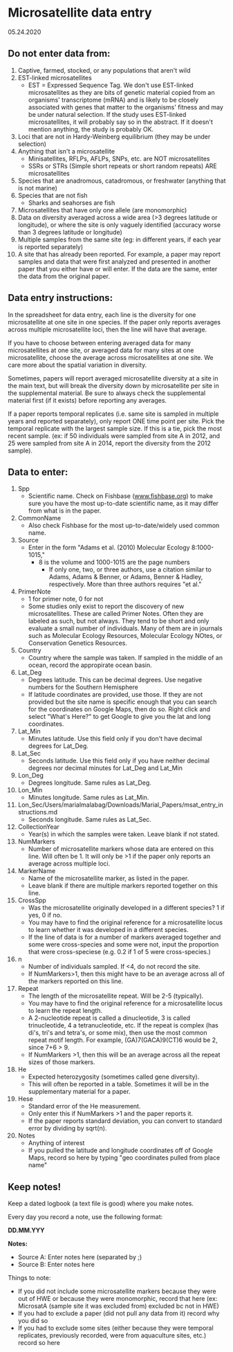 # **Microsatellite data entry**

05.24.2020

## **Do not enter data from:**

1. Captive, farmed, stocked, or any populations that aren't wild
2. EST-linked microsatellites
   * EST = Expressed Sequence Tag. We don't use EST-linked microsatellites as they are bits of genetic material copied from an organisms' transcriptome (mRNA) and is likely to be closely associated with genes that matter to the organisms' fitness and may be under natural selection. If the study uses EST-linked microsatellites, it will probably say so in the abstract. If it doesn't mention anything, the study is probably OK.
3. Loci that are not in Hardy-Weinberg equilibrium (they may be under selection)
4. Anything that isn't a microsatellite
   * Minisatellites, RFLPs, AFLPs, SNPs, etc. are NOT microsatellites
   * SSRs or STRs (Simple short repeats or short random repeats) ARE microsatellites
5. Species that are anadromous, catadromous, or freshwater (anything that is not marine)
6. Species that are not fish
   * Sharks and seahorses are fish
7. Microsatellites that have only one allele (are monomorphic)
8. Data on diversity averaged across a wide area (>3 degrees latitude or longitude), or where the site is only vaguely identified (accuracy worse than 3 degrees latitude or longitude)
9. Multiple samples from the same site (eg: in different years, if each year is reported separately)
10. A site that has already been reported. For example, a paper may report samples and data that were first analyzed and presented in another paper that you either have or will enter. If the data are the same, enter the data from the original paper.


## **Data entry instructions:**

In the spreadsheet for data entry, each line is the diversity for one microsatellite at one site in one species. If the paper only reports averages across multiple microsatellite loci, then the line will have that average.

If you have to choose between entering averaged data for many microsatellites at one site, or averaged data for many sites at one microsatellite, choose the average across microsatellites at one site. We care more about the spatial variation in diversity.

Sometimes, papers will report averaged microsatellite diversity at a site in the main text, but will break the diversity down by microsatellite per site in the supplemental material. Be sure to always check the supplemental material first (if it exists) before reporting any averages.

If a paper reports temporal replicates (i.e. same site is sampled in multiple years and reported separately), only report ONE time point per site. Pick the temporal replicate with the largest sample size. If this is a tie, pick the most recent sample. (ex: if 50 individuals were sampled from site A in 2012, and 25 were sampled from site A in 2014, report the diversity from the 2012 sample).


## **Data to enter:**

1. Spp
   * Scientific name. Check on Fishbase (www.fishbase.org) to make sure you have the most up-to-date scientific name, as it may differ from what is in the paper.
2. CommonName
   * Also check Fishbase for the most up-to-date/widely used common name.
3. Source
   * Enter in the form "Adams et al. (2010) Molecular Ecology 8:1000-1015,"
     * 8 is the volume and 1000-1015 are the page numbers
	   * If only one, two, or three authors, use a citation similar to Adams, Adams & Benner, or Adams, Benner & Hadley, respectively. More than three authors requires "et al."
4. PrimerNote
   * 1 for primer note, 0 for not
   * Some studies only exist to report the discovery of new microsatellites. These are called Primer Notes. Often they are labeled as such, but not always. They tend to be short and only evaluate a small number of individuals. Many of them are in journals such as Molecular Ecology Resources, Molecular Ecology NOtes, or Conservation Genetics Resources.
6. Country
   * Country where the sample was taken. If sampled in the middle of an ocean, record the appropirate ocean basin.
7. Lat_Deg
   * Degrees latitude. This can be decimal degrees. Use negative numbers for the Southern Hemisphere
   * If latitude coordinates are provided, use those. If they are not provided but the site name is specific enough that you can search for the coordinates on Google Maps, then do so. Right click and select "What's Here?" to get Google to give you the lat and long coordinates.
8. Lat_Min
   * Minutes latitude. Use this field only if you don't have decimal degrees for Lat_Deg.
9. Lat_Sec
   * Seconds latitude. Use this field only if you have neither decimal degrees nor decimal minutes for Lat_Deg and Lat_Min
10. Lon_Deg
    * Degrees longitude. Same rules as Lat_Deg.
11. Lon_Min
    * Minutes longitude. Same rules as Lat_Min.
12. Lon_Sec/Users/marialmalabag/Downloads/Marial_Papers/msat_entry_instructions.md
    * Seconds longitude. Same rules as Lat_Sec.
13. CollectionYear
    * Year(s) in which the samples were taken. Leave blank if not stated.
14. NumMarkers
    * Number of microsatellite markers whose data are entered on this line. Will often be 1. It will only be >1 if the paper only reports an average across multiple loci.
15. MarkerName
    * Name of the microsatellite marker, as listed in the paper.
    * Leave blank if there are multiple markers reported together on this line.
16. CrossSpp
    * Was the microsatellite originally developed in a different species? 1 if yes, 0 if no.
    * You may have to find the original reference for a microsatellite locus to learn whether it was developed in a different species.
    * If the line of data is for a number of markers averaged together and some were cross-species and some were not, input the proportion that were cross-speciese (e.g. 0.2 if 1 of 5 were cross-species.)
17. n
    * Number of individuals sampled. If <4, do not record the site.
    * If NumMarkers>1, then this might have to be an average across all of the markers reported on this line.
18. Repeat
    * The length of the microsatellite repeat. Will be 2-5 (typically).
    * You may have to find the original reference for a microsatellite locus to learn the repeat length.
    * A 2-nucleotide repeat is called a dinucleotide, 3 is called trinucleotide, 4 a tetranucleotide, etc. If the repeat is complex (has di's, tri's and tetra's, or some mix), then use the most common repeat motif length. For example, (GA)7(GACA)9(CT)6 would be 2, since 7+6 > 9.
    * If NumMarkers >1, then this will be an average across all the repeat sizes of those markers.
19. He
    * Expected heterozygosity (sometimes called gene diversity).
    * This will often be reported in a table. Sometimes it will be in the supplementary material for a paper.
20. Hese
    * Standard error of the He measurement.
    * Only enter this if NumMarkers >1 and the paper reports it.
    * If the paper reports standard deviation, you can convert to standard error by dividing by sqrt(n).
22. Notes
    * Anything of interest
    * If you pulled the latitude and longitude coordinates off of Google Maps, record so here by typing "geo coordinates pulled from place name"


## **Keep notes!**

Keep a dated logbook (a text file is good) where you make notes.

Every day you record a note, use the following format:

**DD.MM.YYY**

**Notes:**
 * Source A: Enter notes here (separated by ;)
 * Source B: Enter notes here

Things to note: 
 * If you did not include some microsatellite markers because they were out of HWE or because they were monomorphic, record that here (ex: MicrosatA (sample site it was excluded from) excluded bc not in HWE)
 * If you had to exclude a paper (did not pull any data from it) record why you did so
 * If you had to exclude some sites (either because they were temporal replicates, previously recorded, were from aquaculture sites, etc.) record so here

